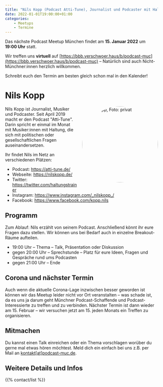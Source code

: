```yaml
---
title: "Nils Kopp (Podcast Atti-Tune), Journalist und Podcaster mit Haltung"
date: 2022-01-01T19:00:00+01:00
categories:
    - Meetups
    - Termine
---
```

Das nächste Podcast Meetup München findet am
__15. Januar 2022__
um
__19:00 Uhr__
statt.

Wir treffen uns __virtuell__ auf [https://bbb.verschwoer.haus/b/podcast-muc](https://bbb.verschwoer.haus/b/podcast-muc) – Natürlich sind auch Nicht-Münchner:innen herzlich willkommen.

Schreibt euch den Termin am besten gleich schon mal in den Kalender!


# Nils Kopp

<img src="/images/people/nils-kopp.jpg" alt="Nils Kopp, Foto: privat" title="Nils Kopp, Foto: privat" width="250" height="250" style="float: right; margin: 0 0 0 1rem; border-radius: 50%;" />

Nils Kopp ist Journalist, Musiker und Podcaster.
Seit April 2019 macht er den Podcast "Atti-Tune".
Darin spricht er einmal im Monat mit Musiker:innen mit Haltung, die sich mit politischen oder gesellschaftlichen Fragen auseinandersetzen. 

Ihr findet Nils im Netz an verschiedenen Plätzen:

* Podcast: https://atti-tune.de/
* Webseite: https://nilskopp.de/
* Twitter: https://twitter.com/haltungstrainer
* Instagram: https://www.instagram.com/_nilskopp_/
* Facebook: https://www.facebook.com/kopp.nils


## Programm

Zum Ablauf: 
Nils erzählt von seinem Podcast. 
Anschließend könnt ihr eure Fragen dazu stellen. 
Wir können uns bei Bedarf auch in einzelne Breakout-Räume aufteilen.

- 19:00 Uhr – Thema – Talk, Präsentation oder Diskussion
- gegen 20:00 Uhr – Sprechstunde – Platz für eure Ideen, Fragen und Gespräche rund ums Podcasten
- gegen 21:00 Uhr – Ende

## Corona und nächster Termin

Auch wenn die aktuelle Corona-Lage inzwischen besser geworden ist können wir das Meetup leider nicht vor Ort veranstalten – was schade ist, da es uns ja darum geht Münchner Podcast-Schaffende und Podcast-Interessierte zu treffen und zu verbinden. 
Nächster Termin ist dann wieder am 15. Februar – wir versuchen jetzt am 15. jeden Monats ein Treffen zu organisieren.

## Mitmachen

Du kannst einen Talk einreichen oder ein Thema vorschlagen worüber du gerne mal etwas hören möchtest. 
Meld dich ein einfach bei uns z.B. per Mail an [kontakt[at]podcast-muc.de](mailto:kontakt[at]podcast-muc.de).


## Weitere Details und Infos

{{% contact/list %}}
